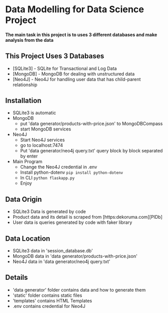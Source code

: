 # Data Modelling for Data Science Project

#### The main task in this project is to uses 3 different databases and make analysis from the data

## This Project Uses 3 Databases
- [SQLite3] - SQLite for Transactional and Log Data
- [MongoDB] - MongoDB for dealing with unstructured data
- [Neo4J] - Neo4J for handling user data that has child-parent relationship

## Installation
- SQLite3 is automatic
- MongoDB
  - put 'data generator/products-with-price.json' to MongoDBCompass
  - start MongoDB services
- Neo4J
  - Start Neo4J services
  - go to localhost:7474
  - Put 'data generator/neo4j query.txt' query block by block separated by enter
- Main Program
  - Change the Neo4J credential in .env
  - Install python-dotenv ```pip install python-dotenv ```
  - In CLI  ```python flaskapp.py ```
  - Enjoy

## Data Origin
- SQLite3 Data is generated by code
- Product data and its detail is scraped from [https:dekoruma.com][PlDb]
- User data is queries generated by code with faker library

## Data Location
- SQLite3 data in 'session_database.db'
- MongoDB data in 'data generator/products-with-price.json'
- Neo4J data in 'data generator/neo4j query.txt'

## Details
- 'data generator' folder contains data and how to generate them
- 'static' folder contains static files
- 'templates' contains HTML Templates
- .env contains credential for Neo4J


